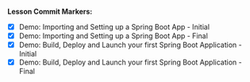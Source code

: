 **Lesson Commit Markers:**

- [X] Demo: Importing and Setting up a Spring Boot App - Initial
- [X] Demo: Importing and Setting up a Spring Boot App - Final
- [X] Demo: Build, Deploy and Launch your first Spring Boot Application - Initial
- [X] Demo: Build, Deploy and Launch your first Spring Boot Application - Final